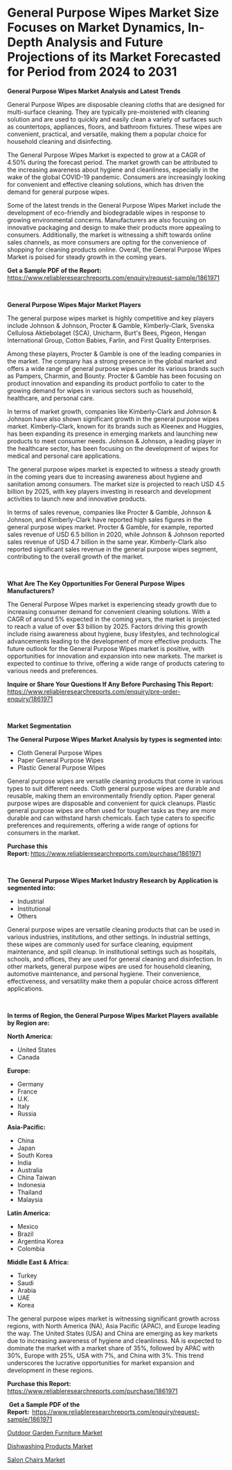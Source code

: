 <p><h1>General Purpose Wipes Market Size Focuses on Market Dynamics, In-Depth Analysis and Future Projections of its Market Forecasted for Period from 2024 to 2031</h1></p><p><strong>General Purpose Wipes Market Analysis and Latest Trends</strong></p>
<p><p>General Purpose Wipes are disposable cleaning cloths that are designed for multi-surface cleaning. They are typically pre-moistened with cleaning solution and are used to quickly and easily clean a variety of surfaces such as countertops, appliances, floors, and bathroom fixtures. These wipes are convenient, practical, and versatile, making them a popular choice for household cleaning and disinfecting.</p><p>The General Purpose Wipes Market is expected to grow at a CAGR of 4.50% during the forecast period. The market growth can be attributed to the increasing awareness about hygiene and cleanliness, especially in the wake of the global COVID-19 pandemic. Consumers are increasingly looking for convenient and effective cleaning solutions, which has driven the demand for general purpose wipes. </p><p>Some of the latest trends in the General Purpose Wipes Market include the development of eco-friendly and biodegradable wipes in response to growing environmental concerns. Manufacturers are also focusing on innovative packaging and design to make their products more appealing to consumers. Additionally, the market is witnessing a shift towards online sales channels, as more consumers are opting for the convenience of shopping for cleaning products online. Overall, the General Purpose Wipes Market is poised for steady growth in the coming years.</p></p>
<p><strong>Get a Sample PDF of the Report:&nbsp;</strong> <a href="https://www.reliableresearchreports.com/enquiry/request-sample/1861971">https://www.reliableresearchreports.com/enquiry/request-sample/1861971</a></p>
<p>&nbsp;</p>
<p><strong>General Purpose Wipes Major Market Players</strong></p>
<p><p>The general purpose wipes market is highly competitive and key players include Johnson & Johnson, Procter & Gamble, Kimberly-Clark, Svenska Cellulosa Aktiebolaget (SCA), Unicharm, Burt's Bees, Pigeon, Hengan International Group, Cotton Babies, Farlin, and First Quality Enterprises.</p><p>Among these players, Procter & Gamble is one of the leading companies in the market. The company has a strong presence in the global market and offers a wide range of general purpose wipes under its various brands such as Pampers, Charmin, and Bounty. Procter & Gamble has been focusing on product innovation and expanding its product portfolio to cater to the growing demand for wipes in various sectors such as household, healthcare, and personal care.</p><p>In terms of market growth, companies like Kimberly-Clark and Johnson & Johnson have also shown significant growth in the general purpose wipes market. Kimberly-Clark, known for its brands such as Kleenex and Huggies, has been expanding its presence in emerging markets and launching new products to meet consumer needs. Johnson & Johnson, a leading player in the healthcare sector, has been focusing on the development of wipes for medical and personal care applications.</p><p>The general purpose wipes market is expected to witness a steady growth in the coming years due to increasing awareness about hygiene and sanitation among consumers. The market size is projected to reach USD 4.5 billion by 2025, with key players investing in research and development activities to launch new and innovative products.</p><p>In terms of sales revenue, companies like Procter & Gamble, Johnson & Johnson, and Kimberly-Clark have reported high sales figures in the general purpose wipes market. Procter & Gamble, for example, reported sales revenue of USD 6.5 billion in 2020, while Johnson & Johnson reported sales revenue of USD 4.7 billion in the same year. Kimberly-Clark also reported significant sales revenue in the general purpose wipes segment, contributing to the overall growth of the market.</p></p>
<p>&nbsp;</p>
<p><strong>What Are The Key Opportunities For General Purpose Wipes Manufacturers?</strong></p>
<p><p>The General Purpose Wipes market is experiencing steady growth due to increasing consumer demand for convenient cleaning solutions. With a CAGR of around 5% expected in the coming years, the market is projected to reach a value of over $3 billion by 2025. Factors driving this growth include rising awareness about hygiene, busy lifestyles, and technological advancements leading to the development of more effective products. The future outlook for the General Purpose Wipes market is positive, with opportunities for innovation and expansion into new markets. The market is expected to continue to thrive, offering a wide range of products catering to various needs and preferences.</p></p>
<p><strong>Inquire or Share Your Questions If Any Before Purchasing This Report:</strong> <a href="https://www.reliableresearchreports.com/enquiry/pre-order-enquiry/1861971">https://www.reliableresearchreports.com/enquiry/pre-order-enquiry/1861971</a></p>
<p>&nbsp;</p>
<p><strong>Market Segmentation</strong></p>
<p><strong>The General Purpose Wipes Market Analysis by types is segmented into:</strong></p>
<p><ul><li>Cloth General Purpose Wipes</li><li>Paper General Purpose Wipes</li><li>Plastic General Purpose Wipes</li></ul></p>
<p><p>General purpose wipes are versatile cleaning products that come in various types to suit different needs. Cloth general purpose wipes are durable and reusable, making them an environmentally friendly option. Paper general purpose wipes are disposable and convenient for quick cleanups. Plastic general purpose wipes are often used for tougher tasks as they are more durable and can withstand harsh chemicals. Each type caters to specific preferences and requirements, offering a wide range of options for consumers in the market.</p></p>
<p><strong>Purchase this Report:&nbsp;</strong><a href="https://www.reliableresearchreports.com/purchase/1861971">https://www.reliableresearchreports.com/purchase/1861971</a></p>
<p>&nbsp;</p>
<p><strong>The General Purpose Wipes Market Industry Research by Application is segmented into:</strong></p>
<p><ul><li>Industrial</li><li>Institutional</li><li>Others</li></ul></p>
<p><p>General purpose wipes are versatile cleaning products that can be used in various industries, institutions, and other settings. In industrial settings, these wipes are commonly used for surface cleaning, equipment maintenance, and spill cleanup. In institutional settings such as hospitals, schools, and offices, they are used for general cleaning and disinfection. In other markets, general purpose wipes are used for household cleaning, automotive maintenance, and personal hygiene. Their convenience, effectiveness, and versatility make them a popular choice across different applications.</p></p>
<p>&nbsp;</p>
<p><strong>In terms of Region, the General Purpose Wipes Market Players available by Region are:</strong></p>
<p>
    <p> <strong> North America: </strong>
        <ul>
            <li>United States</li>
            <li>Canada</li>
        </ul>
        </p> 
    <p> <strong> Europe: </strong>
        <ul>
            <li>Germany</li>
            <li>France</li>
            <li>U.K.</li>
            <li>Italy</li>
            <li>Russia</li>
        </ul>
        </p> 
    <p> <strong> Asia-Pacific: </strong>
        <ul>
            <li>China</li>
            <li>Japan</li>
            <li>South Korea</li>
            <li>India</li>
            <li>Australia</li>
            <li>China Taiwan</li>
            <li>Indonesia</li>
            <li>Thailand</li>
            <li>Malaysia</li>
        </ul>
        </p> 
    <p> <strong> Latin America: </strong>
        <ul>
            <li>Mexico</li>
            <li>Brazil</li>
            <li>Argentina Korea</li>
            <li>Colombia</li>
        </ul>
        </p> 
    <p> <strong> Middle East & Africa: </strong>
        <ul>
            <li>Turkey</li>
            <li>Saudi</li>
            <li>Arabia</li>
            <li>UAE</li>
            <li>Korea</li>
        </ul>
    </p>
    </p>
<p><p>The general purpose wipes market is witnessing significant growth across regions, with North America (NA), Asia Pacific (APAC), and Europe leading the way. The United States (USA) and China are emerging as key markets due to increasing awareness of hygiene and cleanliness. NA is expected to dominate the market with a market share of 35%, followed by APAC with 30%, Europe with 25%, USA with 7%, and China with 3%. This trend underscores the lucrative opportunities for market expansion and development in these regions.</p></p>
<p><strong>Purchase this Report: </strong><a href="https://www.reliableresearchreports.com/purchase/1861971">https://www.reliableresearchreports.com/purchase/1861971</a></p>
<p>&nbsp;<strong>Get a Sample PDF of the Report:&nbsp;&nbsp;</strong><a href="https://www.reliableresearchreports.com/enquiry/request-sample/1861971">https://www.reliableresearchreports.com/enquiry/request-sample/1861971</a></p>
<p><strong></strong></p>
<p><p><a href="https://github.com/shotows/Market-Research-Report-List-1/blob/main/outdoor-garden-furniture-market.md">Outdoor Garden Furniture Market</a></p><p><a href="https://github.com/beatblasta/Market-Research-Report-List-2/blob/main/dishwashing-products-market.md">Dishwashing Products Market</a></p><p><a href="https://github.com/angelajermaine/Market-Research-Report-List-2/blob/main/salon-chairs-market.md">Salon Chairs Market</a></p></p>